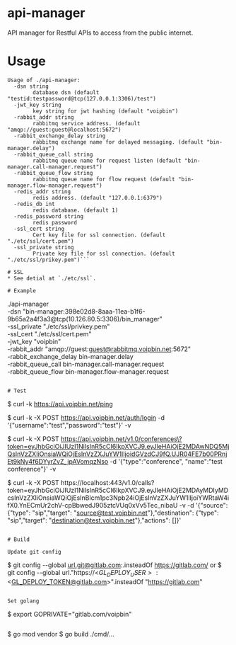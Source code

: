 # api-manager

API manager for Restful APIs to access from the public internet.

# Usage
```
Usage of ./api-manager:
  -dsn string
        database dsn (default "testid:testpassword@tcp(127.0.0.1:3306)/test")
  -jwt_key string
        key string for jwt hashing (default "voipbin")
  -rabbit_addr string
        rabbitmq service address. (default "amqp://guest:guest@localhost:5672")
  -rabbit_exchange_delay string
        rabbitmq exchange name for delayed messaging. (default "bin-manager.delay")
  -rabbit_queue_call string
        rabbitmq queue name for request listen (default "bin-manager.call-manager.request")
  -rabbit_queue_flow string
        rabbitmq queue name for flow request (default "bin-manager.flow-manager.request")
  -redis_addr string
        redis address. (default "127.0.0.1:6379")
  -redis_db int
        redis database. (default 1)
  -redis_password string
        redis password
  -ssl_cert string
        Cert key file for ssl connection. (default "./etc/ssl/cert.pem")
  -ssl_private string
        Private key file for ssl connection. (default "./etc/ssl/prikey.pem")```

# SSL
* See detial at `./etc/ssl`.

# Example
```
./api-manager \
      -dsn "bin-manager:398e02d8-8aaa-11ea-b1f6-9b65a2a4f3a3@tcp(10.126.80.5:3306)/bin_manager" \
      -ssl_private "./etc/ssl/privkey.pem" \
      -ssl_cert "./etc/ssl/cert.pem" \
      -jwt_key "voipbin" \
      -rabbit_addr "amqp://guest:guest@rabbitmq.voipbin.net:5672" \
      -rabbit_exchange_delay bin-manager.delay \
      -rabbit_queue_call bin-manager.call-manager.request \
      -rabbit_queue_flow bin-manager.flow-manager.request
```

# Test
```
$ curl -k https://api.voipbin.net/ping

$ curl -k -X POST https://api.voipbin.net/auth/login -d '{"username":"test","password":"test"}' -v

$ curl -k -X POST https://api.voipbin.net/v1.0/conferences\?token=eyJhbGciOiJIUzI1NiIsInR5cCI6IkpXVCJ9.eyJleHAiOjE2MDAwNDQ5MjQsInVzZXIiOnsiaWQiOjEsInVzZXJuYW1lIjoidGVzdCJ9fQ.UJR04FE7b00PRnjEt9kNy4f6DYyrZvZ_jpAVomqzNso -d '{"type":"conference", "name":"test conference"}' -v

$ curl -k -X POST https://localhost:443/v1.0/calls\?token=eyJhbGciOiJIUzI1NiIsInR5cCI6IkpXVCJ9.eyJleHAiOjE2MDAyMDIyMDcsInVzZXIiOnsiaWQiOjEsInBlcm1pc3Npb24iOjEsInVzZXJuYW1lIjoiYWRtaW4ifX0.YnECmUr2chV-cpBbwedJ905ztcVUq0xVv5Tec_nibaU -v -d '{"source": {"type": "sip","target": "source@test.voipbin.net"},"destination": {"type": "sip","target": "destination@test.voipbin.net"},"actions": []}'
```

# Build

Update git config
```
$ git config --global url.git@gitlab.com:.insteadOf https://gitlab.com/
or
$ git config --global url."https://<$GL_DEPLOY_USER>:<$GL_DEPLOY_TOKEN@gitlab.com>".insteadOf "https://gitlab.com"
```

Set golang
```
$ export GOPRIVATE="gitlab.com/voipbin"
```

```
$ go mod vendor
$ go build ./cmd/...
```
